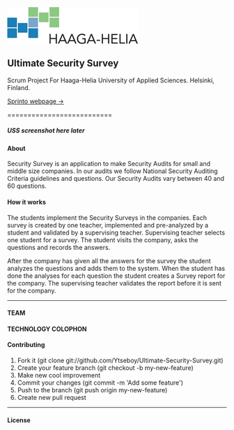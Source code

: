 ﻿<img src="haaga-helia-small-logo.PNG"/>
<h2>Ultimate Security Survey</h2>

Scrum Project For Haaga-Helia University of Applied Sciences.
Helsinki, Finland.

<a href="http://myy.haaga-helia.fi/~a1203246/sprinto/" target="_blank">
	Sprinto webpage &rarr;</a>

==========================

<h5>USS screenshot here later<h5>

<h4>About</h4>

Security Survey is an application to make Security Audits for small and middle size companies. 
In our audits we follow National Security Auditing Criteria guidelines and questions. 
Our Security Audits vary between 40 and 60 questions.

<h4>How it works</h4>

The students implement the Security Surveys in the companies. Each
survey is created by one teacher, implemented and pre-analyzed by
a student and validated by a supervising teacher. Supervising teacher
selects one student for a survey. The student visits the company, asks
the questions and records the answers.

After the company has given all the answers for the survey the
student analyzes the questions and adds them to the system.
When the student has done the analyses for each question the student
creates a Survey report for the company. The supervising teacher
validates the report before it is sent for the company.

<hr />

<h4>TEAM</h4>

<h4>TECHNOLOGY COLOPHON</h4>

<h4>Contributing</h4>
<ol>
    <li>Fork it (git clone git://github.com/Ytseboy/Ultimate-Security-Survey.git)</li>
    <li>Create your feature branch (git checkout -b my-new-feature)</li>
    <li>Make new cool improvement</li>
    <li>Commit your changes (git commit -m 'Add some feature')</li>
    <li>Push to the branch (git push origin my-new-feature)</li>
    <li>Create new pull request</li>
</ol>

<hr />
<h4>License</h4>
